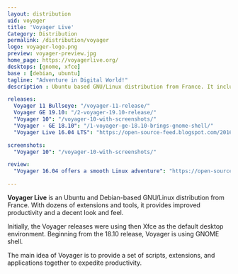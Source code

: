 ```yaml
---
layout: distribution
uid: voyager
title: 'Voyager Live'
Category: Distribution
permalink: /distribution/voyager
logo: voyager-logo.png
preview: voyager-preview.jpg
home_page: https://voyagerlive.org/
desktops: [gnome, xfce]
base : [debian, ubuntu]
tagline: "Adventure in Digital World!"
description : Ubuntu based GNU/Linux distribution from France. It includes several extensions and tools to provide improved productivity.

releases:
  Voyager 11 Bullseye: "/voyager-11-release/"
  Voyager GE 19.10: "/2-voyager-19.10-release/"
  "Voyager 10": "/voyager-10-with-screenshots/"
  "Voyager - GE 18.10": "/1-voyager-ge-18.10-brings-gnome-shell/"
  "Voyager Live 16.04 LTS": "https://open-source-feed.blogspot.com/2016/04/voyager-live-1604-lts-released.html"

screenshots:
  "Voyager 10": "/voyager-10-with-screenshots/"

review:
  "Voyager 16.04 offers a smooth Linux adventure": "https://open-source-feed.blogspot.com/2016/06/voyager-live-1604-offers-smooth-linux.html"

---
```


**Voyager Live** is an Ubuntu and Debian-based GNU/Linux distribution from France. With dozens of extensions and tools, it provides improved productivity and a decent look and feel.

Initially, the Voyager releases were using then Xfce as the default desktop environment. Beginning from the 18.10 release, Voyager is using GNOME shell.

The main idea of Voyager is to provide a set of scripts, extensions, and applications together to expedite productivity.